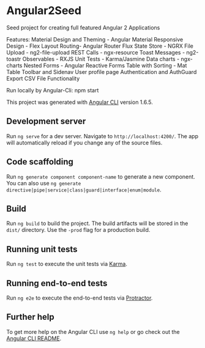 # Angular2Seed

Seed project for creating full featured Angular 2 Applications

Features:
Material Design and Theming - Angular Material
Responsive Design - Flex Layout
Routing- Angular Router
Flux State Store - NGRX
File Upload - ng2-file-upload
REST Calls - ngx-resource
Toast Messages - ng2-toastr
Observables - RXJS
Unit Tests - Karma/Jasmine
Data charts - ngx-charts
Nested Forms - Angular Reactive Forms
Table with Sorting - Mat Table
Toolbar and Sidenav
User profile page
Authentication and AuthGuard
Export CSV File Functionality

Run locally by Angular-Cli:
npm start 



This project was generated with [Angular CLI](https://github.com/angular/angular-cli) version 1.6.5.

## Development server

Run `ng serve` for a dev server. Navigate to `http://localhost:4200/`. The app will automatically reload if you change any of the source files.

## Code scaffolding

Run `ng generate component component-name` to generate a new component. You can also use `ng generate directive|pipe|service|class|guard|interface|enum|module`.

## Build

Run `ng build` to build the project. The build artifacts will be stored in the `dist/` directory. Use the `-prod` flag for a production build.

## Running unit tests

Run `ng test` to execute the unit tests via [Karma](https://karma-runner.github.io).

## Running end-to-end tests

Run `ng e2e` to execute the end-to-end tests via [Protractor](http://www.protractortest.org/).

## Further help

To get more help on the Angular CLI use `ng help` or go check out the [Angular CLI README](https://github.com/angular/angular-cli/blob/master/README.md).
